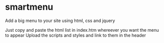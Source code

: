 # smartmenu
Add a big menu to your site using html, css and jquery

Just copy and paste the html list in index.htm whereever you want the menu to appear
Upload the scripts and styles and link to them in the header

